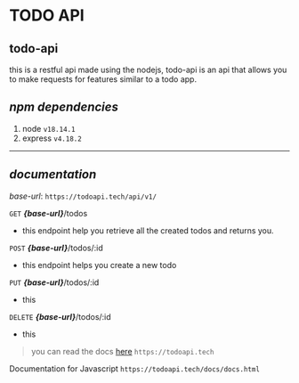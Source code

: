 # **TODO API**

## todo-api
this is a restful api made using the nodejs, todo-api is an api that allows you to make requests for features similar to a todo app.

## ***npm dependencies***
1. node `v18.14.1`
2. express `v4.18.2`
---
## ***documentation***

 *base-url*: `https://todoapi.tech/api/v1/`

`GET` ***{base-url}***/todos
   - this endpoint help you retrieve all the created todos and returns you.

`POST` ***{base-url}***/todos/:id
   - this endpoint helps you create a new todo 

`PUT` ***{base-url}***/todos/:id
   - this 

`DELETE` ***{base-url}***/todos/:id
   - this 

> you can read the docs [here](https://todoapi.tech/docs/docs.html)
`https://todoapi.tech`





Documentation for Javascript
`https://todoapi.tech/docs/docs.html`
